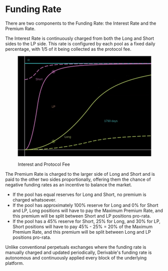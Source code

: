 # Funding Rate

There are two components to the Funding Rate: the Interest Rate and the Premium Rate.

The Interest Rate is continuously charged from both the Long and Short sides to the LP side. This rate is configured by each pool as a fixed daily percentage, with 1/5 of it being collected as the protocol fee.

<figure><img src="../.gitbook/assets/fee.gif" alt=""><figcaption><p>Interest and Protocol Fee</p></figcaption></figure>

The Premium Rate is charged to the larger side of Long and Short and is paid to the other two sides proportionally, offering them the chance of negative funding rates as an incentive to balance the market.

* If the pool has equal reserves for Long and Short, no premium is charged whatsoever.
* If the pool has approximately 100% reserve for Long and 0% for Short and LP, Long positions will have to pay the Maximum Premium Rate, and this premium will be split between Short and LP positions pro-rata.
* If the pool has a 45% reserve for Short, 25% for Long, and 30% for LP, Short positions will have to pay 45% - 25% = 20% of the Maximum Premium Rate, and this premium will be split between Long and LP positions pro-rata.

Unlike conventional perpetuals exchanges where the funding rate is manually charged and updated periodically, Derivable's funding rate is autonomous and continuously applied every block of the underlying platform.

